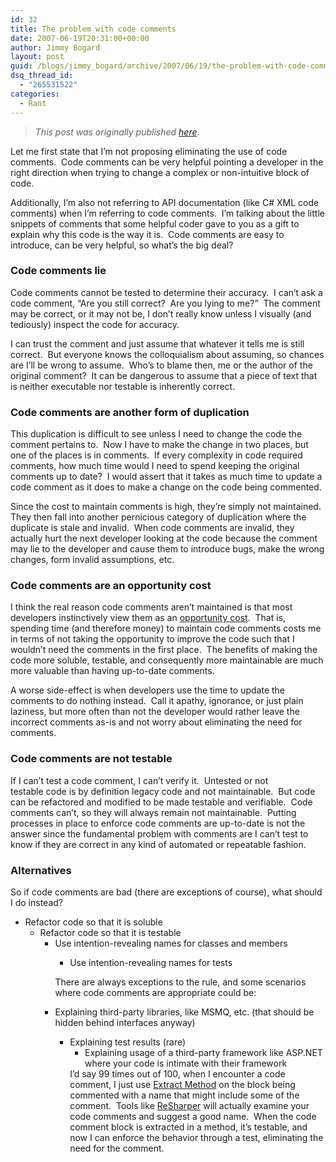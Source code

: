 ```yaml
---
id: 32
title: The problem with code comments
date: 2007-06-19T20:31:00+00:00
author: Jimmy Bogard
layout: post
guid: /blogs/jimmy_bogard/archive/2007/06/19/the-problem-with-code-comments.aspx
dsq_thread_id:
  - "265531522"
categories:
  - Rant
---
```

> _This post was originally published [here](http://grabbagoft.blogspot.com/2007/06/problem-with-code-comments.html)._

Let me first state that I&#8217;m&nbsp;not proposing eliminating the use of code comments.&nbsp; Code comments can be very helpful&nbsp;pointing a developer in the right&nbsp;direction when trying to change&nbsp;a complex&nbsp;or&nbsp;non-intuitive&nbsp;block of code.

Additionally, I&#8217;m also not referring to API documentation (like C# XML code comments) when I&#8217;m referring to code comments.&nbsp; I&#8217;m talking about the little snippets of comments that some helpful coder gave to you as a gift to explain why this code is the way it is.&nbsp; Code comments are easy to introduce, can be very helpful, so what&#8217;s the big deal?

### Code comments lie

Code comments cannot be tested to determine their accuracy.&nbsp; I can&#8217;t ask a code comment, &#8220;Are you still correct?&nbsp; Are you lying to me?&#8221;&nbsp; The comment may be correct, or it may not be, I don&#8217;t really know unless I visually (and tediously) inspect the code for accuracy.

I can trust the comment and just assume that whatever it tells me is still correct.&nbsp; But everyone knows the colloquialism about assuming, so chances are I&#8217;ll be wrong to assume.&nbsp; Who&#8217;s to blame then, me or the author of the original comment?&nbsp;&nbsp;It can be dangerous to assume that&nbsp;a piece of text that is neither executable nor testable is inherently correct.

### Code comments are another form of duplication

This duplication is difficult to see unless I need to change the code the comment pertains to.&nbsp; Now I have to make the change in two places, but one of the places is in comments.&nbsp; If every complexity in code required comments, how much time would I need to&nbsp;spend keeping the original comments up to date?&nbsp; I would&nbsp;assert that it takes as much time to update a code comment as it does to make a change on the code being commented.

Since the cost to maintain comments is high, they&#8217;re simply not maintained.&nbsp; They then&nbsp;fall into another pernicious category of duplication where the duplicate is stale and invalid.&nbsp; When code comments are invalid, they actually hurt the next developer looking at the code because the comment may lie to the developer and cause them to introduce bugs, make the wrong changes, form invalid assumptions, etc.

### Code comments are an opportunity cost

I think the real reason code comments aren&#8217;t maintained is that most developers instinctively view them as an [opportunity cost](http://en.wikipedia.org/wiki/Opportunity_cost).&nbsp; That is, spending time (and therefore money) to maintain code comments costs me in terms of not taking the opportunity to improve the code such that I wouldn&#8217;t need the comments in the first place.&nbsp; The benefits of making the code more soluble, testable, and consequently more maintainable are much more valuable than having up-to-date comments.

A worse side-effect is when developers use the time to update the comments to do nothing instead.&nbsp; Call it apathy, ignorance, or just plain laziness, but more often than not the developer would rather&nbsp;leave the incorrect comments as-is and not worry about eliminating the need for comments.

### Code comments are not testable

If I can&#8217;t test a code comment, I can&#8217;t verify it.&nbsp; Untested or not testable&nbsp;code is by definition legacy code and not maintainable.&nbsp; But code can be refactored and modified to be made testable and verifiable.&nbsp; Code comments can&#8217;t, so they will always remain not maintainable.&nbsp; Putting processes in place to enforce code comments are up-to-date is not the answer since the fundamental problem with comments are I can&#8217;t test to know if they are correct in any kind of automated or repeatable fashion.

### Alternatives

So if code comments are bad (there are exceptions of course), what should I do instead?

  * Refactor code so that it is soluble 
      * Refactor code so that it is testable 
          * Use intention-revealing names for classes and members 
              * Use intention-revealing names for tests</ul> 
            There are always exceptions to the rule, and some scenarios where code comments are appropriate&nbsp;could be:
            
              * Explaining third-party libraries, like MSMQ, etc.&nbsp;(that should be hidden behind interfaces anyway) 
                  * Explaining test results (rare) 
                      * Explaining usage of a third-party framework like ASP.NET where your code is intimate with their framework</ul> 
                    I&#8217;d say 99 times out of 100, when I encounter a code comment, I just&nbsp;use [Extract Method](http://www.refactoring.com/catalog/extractMethod.html) on&nbsp;the block being commented with a name that might include some of the comment.&nbsp; Tools like [ReSharper](http://www.jetbrains.com/resharper/) will actually examine your code comments and suggest a good name.&nbsp; When&nbsp;the code comment block is extracted in a method, it&#8217;s testable, and now I can enforce the behavior through a test, eliminating the need for the comment.&nbsp;